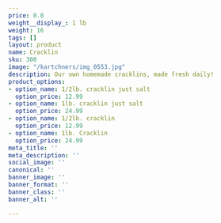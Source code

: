```yaml
---
price: 0.0
weight__display_: 1 lb
weight: 16
tags: []
layout: product
name: Cracklin
sku: 300
image: "/kartchners/img_0553.jpg"
description: Our own homemade cracklins, made fresh daily!
product_options:
- option_name: 1/2lb. cracklin just salt
  option_price: 12.99
- option_name: 1lb. cracklin just salt
  option_price: 24.99
- option_name: 1/2lb. cracklin
  option_price: 12.99
- option_name: 1lb. Cracklin
  option_price: 24.99
meta_title: ''
meta_description: ''
social_image: ''
canonical: ''
banner_image: ''
banner_format: ''
banner_class: ''
banner_alt: ''

---
```

